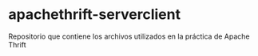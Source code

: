# apachethrift-serverclient
Repositorio que contiene los archivos utilizados en la práctica de Apache Thrift
